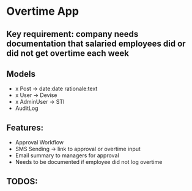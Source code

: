 # Overtime App

## Key requirement: company needs documentation that salaried employees did or did not get overtime each week

## Models
- x Post -> date:date rationale:text
- x User -> Devise
- x AdminUser -> STI
- AuditLog

## Features:
- Approval Workflow
- SMS Sending -> link to approval or overtime input
- Email summary to managers for approval
- Needs to be documented if employee did not log overtime


## TODOS:
